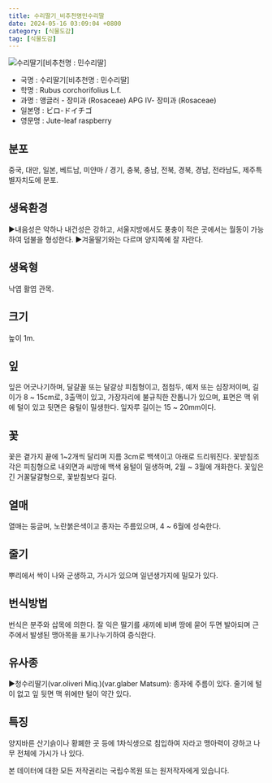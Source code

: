 ```yaml
---
title: 수리딸기_비추천명민수리딸
date: 2024-05-16 03:09:04 +0800
category: [식물도감]
tag: [식물도감]
---
```




![수리딸기[비추천명 : 민수리딸]](/fileUpload/plants/basic/Rosaceae/Rubus/10644/1_th2.JPG)
- 국명 : 수리딸기[비추천명 : 민수리딸]
- 학명 : Rubus corchorifolius L.f.
- 과명 : 앵글러 - 장미과 (Rosaceae) APG Ⅳ- 장미과 (Rosaceae)
- 일본명 : ビロ-ドイチゴ
- 영문명 : Jute-leaf raspberry


## 분포
중국, 대만, 일본, 베트남, 미얀마 / 경기, 충북, 충남, 전북, 경북, 경남, 전라남도, 제주특별자치도에 분포.
## 생육환경
▶내음성은 약하나 내건성은 강하고, 서울지방에서도 풍충이 적은 곳에서는 월동이 가능하여 덤불을 형성한다.▶겨울딸기와는 다르며 양지쪽에 잘 자란다.
## 생육형
낙엽 활엽 관목.
## 크기
높이 1m.
## 잎
잎은 어긋나기하며, 달걀꼴 또는 달걀상 피침형이고, 점첨두, 예저 또는 심장저이며, 길이가 8 ~ 15cm로, 3출맥이 있고, 가장자리에 불규칙한 잔톱니가 있으며, 표면은 맥 위에 털이 있고 뒷면은 융털이 밀생한다.  잎자루 길이는 15 ~ 20mm이다.
## 꽃
꽃은 곁가지 끝에 1~2개씩 달리며 지름 3cm로 백색이고 아래로 드리워진다. 꽃받침조각은 피침형으로 내외면과 씨방에 백색 융털이 밀생하며,  2월 ~ 3월에 개화한다.  꽃잎은 긴 거꿀달걀형으로, 꽃받침보다 길다.
## 열매
열매는 둥글며, 노란붉은색이고 종자는 주름있으며, 4 ~ 6월에 성숙한다.
## 줄기
뿌리에서 싹이 나와 군생하고, 가시가 있으며 일년생가지에 밀모가 있다.
## 번식방법
번식은 분주와 삽목에 의한다. 잘 익은 딸기를 새끼에 비벼 땅에 묻어 두면 발아되며 근주에서 발생된 맹아목을 포기나누기하여 증식한다.
## 유사종
▶청수리딸기(var.oliveri Miq.)(var.glaber Matsum): 종자에 주름이 있다. 줄기에 털이 없고 잎 뒷면 맥 위에만 털이 약간 있다.
## 특징
양지바른 산기슭이나 황폐한 곳 등에 1차식생으로 침입하여 자라고 맹아력이 강하고 나무 전체에 가시가 나 있다.






본 데이터에 대한 모든 저작권리는 국립수목원 또는 원저작자에게 있습니다.
